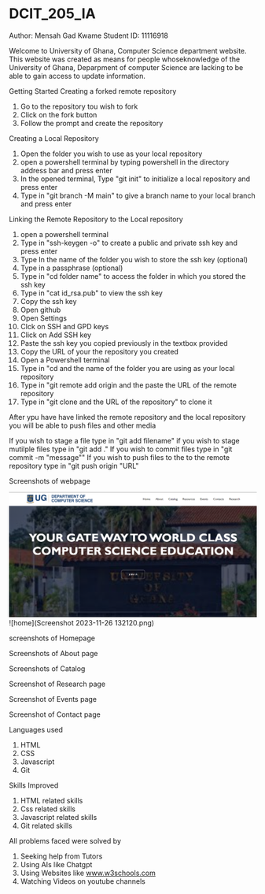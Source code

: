 # DCIT_205_IA

Author: Mensah Gad Kwame
Student ID: 11116918 

Welcome to University of Ghana, Computer Science department website. This website was created as
means for people whoseknowledge of the University of Ghana, Deparpment of computer Science are
lacking to be able to gain access to update information.
 

Getting Started
Creating a forked remote repository

1. Go to the repository tou wish to fork
2. Click on the fork button
3. Follow the prompt and create the repository

Creating a Local Repository
1. Open the folder you wish to use as your local repository
2. open a powershell terminal by typing powershell in the directory address bar and press enter
3. In the opened terminal, Type "git init" to initialize a local repository and press enter
4. Type in "git branch -M main" to give a branch name to your local branch and press enter

Linking the Remote Repository to the Local repository
1. open a powershell terminal
2. Type in "ssh-keygen -o" to create a public and private ssh key and press enter
3. Type In the name of the folder you wish to store the ssh key (optional)
4. Type in a passphrase (optional)
5. Type in "cd folder name" to access the folder in which you stored the ssh key
6. Type in "cat id_rsa.pub" to view the ssh key
7. Copy the ssh key
8. Open github
9. Open Settings
10. Clck on SSH and GPD keys
11. Click on Add SSH key
12. Paste the ssh key you copied previously in the textbox provided
13. Copy the URL of your the repository you created
14. Open a Powershell terminal
15. Type in "cd and the name of the folder you are using as your local repository
16. Type in "git remote add origin and the paste the URL of the remote repository
17. Type in "git clone and the URL of the repository" to clone it  

After ypu have have linked the remote repository and the local repository you will be able to push files
and other media

If you wish to stage a file type in "git add filename"
if you wish to stage mutilple files type in "git add ."
If you wish to commit files type in "git commit -m "message""
If you wish to push files to the to the remote repository type in "git push origin "URL"

Screenshots of webpage

![home](home.png)
![home](Screenshot 2023-11-26 132120.png)



screenshots of Homepage


Screenshots of About page


 Screenshots of Catalog

Screenshot of Research page


Screenshot of Events page


Screenshot of Contact page







Languages used
1. HTML
2. CSS
3. Javascript
4. Git

Skills Improved
1. HTML related skills
2. Css related skills
3. Javascript related skills
4. Git related skills

All problems faced were solved by
1. Seeking help from Tutors
2. Using AIs like Chatgpt
3. Using Websites like www.w3schools.com
4. Watching Videos on youtube channels


